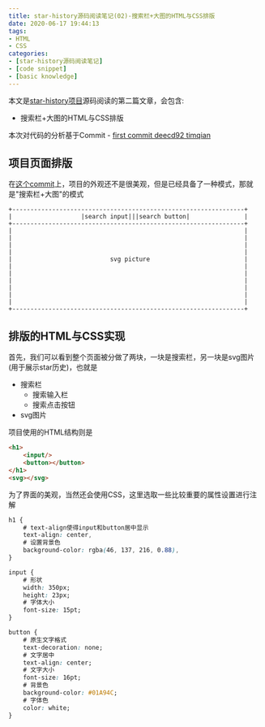```yaml
---
title: star-history源码阅读笔记(02)-搜索栏+大图的HTML与CSS排版
date: 2020-06-17 19:44:13
tags:
- HTML
- CSS
categories:
- [star-history源码阅读笔记]
- [code snippet]
- [basic knowledge]
---
```


本文是[star-history项目](https://github.com/timqian/star-history)源码阅读的第二篇文章，会包含:

- 搜索栏+大图的HTML与CSS排版

本次对代码的分析基于Commit - [first commit deecd92 timqian](https://github.com/timqian/star-history/tree/deecd92097809f39cd0ccd521b85ad54ac8fad24)

<!-- more -->

## 项目页面排版

在[这个commit](https://github.com/timqian/star-history/tree/deecd92097809f39cd0ccd521b85ad54ac8fad24)上，项目的外观还不是很美观，但是已经具备了一种模式，那就是"搜索栏+大图"的模式

```text
+----------------------------------------------------------------+
|                   |search input|||search button|               |
+----------------------------------------------------------------+
|                                                                |
|                                                                |
|                                                                |
|                                                                |
|                           svg picture                          |
|                                                                |
|                                                                |
|                                                                |
|                                                                |
|                                                                |
|                                                                |
+----------------------------------------------------------------+
```

## 排版的HTML与CSS实现

首先，我们可以看到整个页面被分做了两块，一块是搜索栏，另一块是svg图片(用于展示star历史)，也就是

- 搜索栏
  - 搜索输入栏
  - 搜索点击按钮
- svg图片

项目使用的HTML结构则是

```html
<h1>
    <input/>
    <button></button>
</h1>
<svg></svg>
```

为了界面的美观，当然还会使用CSS，这里选取一些比较重要的属性设置进行注解

```css
h1 {
    # text-align使得input和button居中显示
    text-align: center,
    # 设置背景色
    background-color: rgba(46, 137, 216, 0.88),
}

input {
    # 形状
    width: 350px;
    height: 23px;
    # 字体大小
    font-size: 15pt;
}

button {
    # 原生文字格式
    text-decoration: none;
    # 文字居中
    text-align: center;
    # 文字大小
    font-size: 16pt;
    # 背景色
    background-color: #01A94C;
    # 字体色
    color: white;
}
```

